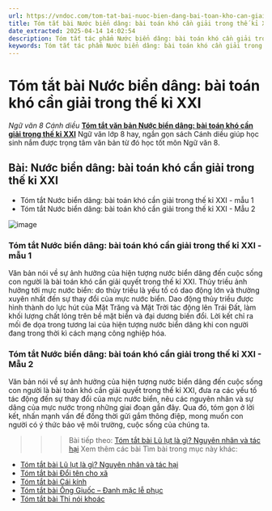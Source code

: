 ```yaml
---
url: https://vndoc.com/tom-tat-bai-nuoc-bien-dang-bai-toan-kho-can-giai-trong-the-ki-xxi-331503
title: Tóm tắt bài Nước biển dâng: bài toán khó cần giải trong thế kỉ XXI - Ngữ văn 8 Cánh diều - VnDoc.com
date_extracted: 2025-04-14 14:02:54
description: Tóm tắt tác phẩm Nước biển dâng: bài toán khó cần giải trong thế kỉ XXI sách Cánh diều giúp quý thầy cô giáo và các bạn học sinh có thêm tài liệu tham khảo.
keywords: Tóm tắt tác phẩm Nước biển dâng: bài toán khó cần giải trong thế kỉ XXI,Bài Nước biển dâng: bài toán khó cần giải trong thế kỉ XXI,tóm tắt Nước biển dâng: bài toán khó cần giải trong thế kỉ XXI,Tóm tắt văn bản Nước biển dâng: bài toán khó cần giải trong thế kỉ XXI,học tốt ngữ văn lớp 8,ngữ văn 8,ngữ văn 8 Cánh diều,ngữ văn lớp 8,văn 8 Cánh diều,tóm tắt ngữ văn 8 CD
---
```


# Tóm tắt bài Nước biển dâng: bài toán khó cần giải trong thế kỉ XXI
 _Ngữ văn 8 Cánh diều_
[**Tóm tắt văn bản Nước biển dâng: bài toán khó cần giải trong thế kỉ XXI**](<https://vndoc.com/tom-tat-bai-nuoc-bien-dang-bai-toan-kho-can-giai-trong-the-ki-xxi-331503>) Ngữ văn lớp 8 hay, ngắn gọn sách Cánh diều giúp học sinh nắm được trọng tâm văn bản từ đó học tốt môn Ngữ văn 8.
## **Bài: Nước biển dâng: bài toán khó cần giải trong thế kỉ XXI**
  * Tóm tắt Nước biển dâng: bài toán khó cần giải trong thế kỉ XXI - mẫu 1
  * Tóm tắt Nước biển dâng: bài toán khó cần giải trong thế kỉ XXI - Mẫu 2

![image](https://i.vdoc.vn/data/image/2024/11/14/k89-1682055056.jpg)
### **Tóm tắt Nước biển dâng: bài toán khó cần giải trong thế kỉ XXI - mẫu 1**
Văn bản nói về sự ảnh hưởng của hiện tượng nước biển dâng đến cuộc sống con người là bài toán khó cần giải quyết trong thế kỉ XXI. Thủy triều ảnh hưởng tới mực nước biển: do thủy triều là yếu tố có dao động lớn và thường xuyên nhất đến sự thay đổi của mực nước biển. Dao động thủy triều được hình thành do lực hút của Mặt Trăng và Mặt Trời tác động lên Trái Đất, làm khối lượng chất lỏng trên bề mặt biển và đại dương biến đổi. Lời kết chỉ ra mối đe dọa trong tương lai của hiện tượng nước biển dâng khi con người đang trong thời kì cách mạng công nghiệp hóa.
### **Tóm tắt Nước biển dâng: bài toán khó cần giải trong thế kỉ XXI - Mẫu 2**
Văn bản nói về sự ảnh hưởng của hiện tượng nước biển dâng đến cuộc sống con người là bài toán khó cần giải quyết trong thế kỉ XXI, đưa ra các yếu tố tác động đến sự thay đổi của mực nước biển, nêu các nguyên nhân và sự dâng của mực nước trong những giai đoạn gần đây. Qua đó, tóm gọn ở lời kết, nhấn mạnh vấn đề đồng thời gửi gắm thông điệp, mong muốn con người có ý thức bảo vệ môi trường, cuộc sống của chúng ta.
>>> Bài tiếp theo: [Tóm tắt bài Lũ lụt là gì? Nguyên nhân và tác hại](<https://vndoc.com/tom-tat-bai-lu-lut-la-gi-nguyen-nhan-va-tac-hai-331504>)
Xem thêm các bài Tìm bài trong mục này khác:
  * [Tóm tắt bài Lũ lụt là gì? Nguyên nhân và tác hại](</tom-tat-bai-lu-lut-la-gi-nguyen-nhan-va-tac-hai-331504>)
  * [Tóm tắt bài Đổi tên cho xã](</tom-tat-bai-doi-ten-cho-xa-331507>)
  * [Tóm tắt bài Cái kính](</tom-tat-bai-cai-kinh-331572>)
  * [Tóm tắt bài Ông Giuốc – Đanh mặc lễ phục](</tom-tat-van-ban-ong-giuoc-danh-mac-le-phuc-331575>)
  * [Tóm tắt bài Thi nói khoác](</tom-tat-bai-thi-noi-khoac-331577>)

